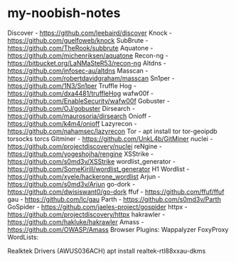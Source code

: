 # my-noobish-notes

Discover              -   https://github.com/leebaird/discover
Knock                 -   https://github.com/guelfoweb/knock
SubBrute              -   https://github.com/TheRook/subbrute
Aquatone              -   https://github.com/michenriksen/aquatone
Recon-ng              -   https://bitbucket.org/LaNMaSteR53/recon-ng
Altdns                -   https://github.com/infosec-au/altdns
Masscan               -   https://github.com/robertdavidgraham/masscan
Sn1per                -   https://github.com/1N3/Sn1per
Truffle Hog           -   https://github.com/dxa4481/truffleHog
wafw00f               -   https://github.com/EnableSecurity/wafw00f
Gobuster              -   https://github.com/OJ/gobuster
Dirsearch             -   https://github.com/maurosoria/dirsearch
Onioff                -   https://github.com/k4m4/onioff
Lazyrecon             -   https://github.com/nahamsec/lazyrecon
Tor                   -   apt install tor tor-geoipdb torsocks torcs
Gitminer              -   https://github.com/UnkL4b/GitMiner
nuclei                -   https://github.com/projectdiscovery/nuclei
reNgine               -   https://github.com/yogeshojha/rengine
XSStrike              -   https://github.com/s0md3v/XSStrike
wordlist_generator    -   https://github.com/SomeKirill/wordlist_generator
H1 Wordlist           -   https://github.com/xyele/hackerone_wordlist
Arjun                 -   https://github.com/s0md3v/Arjun
go-dork               -   https://github.com/dwisiswant0/go-dork
ffuf                  -   https://github.com/ffuf/ffuf
gau                   -   https://github.com/lc/gau
Parth                 -   https://github.com/s0md3v/Parth
GoSpider              -   https://github.com/jaeles-project/gospider
httpx                 -   https://github.com/projectdiscovery/httpx
hakrawler             -   https://github.com/hakluke/hakrawler
Amass                 -   https://github.com/OWASP/Amass
Browser Plugins:
  Wappalyzer
  FoxyProxy
WordLists:




Realktek Drivers (AWUS036ACH)
apt install realtek-rtl88xxau-dkms
